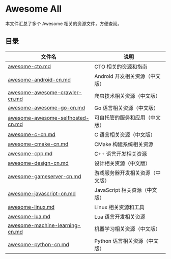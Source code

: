 
# Awesome All

本文件汇总了多个 Awesome 相关的资源文件，方便查阅。

## 目录

| 文件名 | 说明 |
|--------|------|
| [awesome-cto.md](awesome-cto.md) | CTO 相关的资源和指南 |
| [awesome-android-cn.md](awesome-android-cn.md) | Android 开发相关资源（中文版） |
| [awesome-awesome-crawler-cn.md](awesome-awesome-crawler-cn.md) | 爬虫技术相关资源（中文版） |
| [awesome-awesome-go-cn.md](awesome-awesome-go-cn.md) | Go 语言相关资源（中文版） |
| [awesome-awesome-selfhosted-cn.md](awesome-awesome-selfhosted-cn.md) | 可自托管的服务和应用（中文版） |
| [awesome-c-cn.md](awesome-c-cn.md) | C 语言相关资源（中文版） |
| [awesome-cmake-cn.md](awesome-cmake-cn.md) | CMake 构建系统相关资源 |
| [awesome-cpp.md](awesome-cpp.md) | C++ 语言开发相关资源 |
| [awesome-design-cn.md](awesome-design-cn.md) | 设计相关资源（中文版） |
| [awesome-gameserver-cn.md](awesome-gameserver-cn.md) | 游戏服务器开发相关资源（中文版） |
| [awesome-javascript-cn.md](awesome-javascript-cn.md) | JavaScript 相关资源（中文版） |
| [awesome-linux.md](awesome-linux.md) | Linux 相关资源和工具 |
| [awesome-lua.md](awesome-lua.md) | Lua 语言开发相关资源 |
| [awesome-machine-learning-cn.md](awesome-machine-learning-cn.md) | 机器学习相关资源（中文版） |
| [awesome-python-cn.md](awesome-python-cn.md) | Python 语言相关资源（中文版） |

